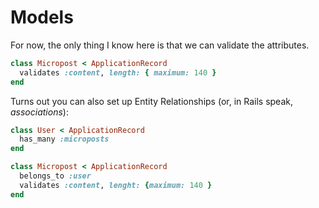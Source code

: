 # Models

For now, the only thing I know here is that we can validate the attributes.

```ruby
class Micropost < ApplicationRecord
  validates :content, length: { maximum: 140 }
end
```

Turns out you can also set up Entity Relationships (or, in Rails speak, *associations*):

```ruby
class User < ApplicationRecord
  has_many :microposts
end

class Micropost < ApplicationRecord
  belongs_to :user
  validates :content, lenght: {maximum: 140 }
end
```
